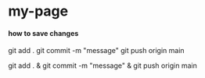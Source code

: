 # my-page

#### how to save changes
git add .
git commit -m "message"
git push origin main

git add . & git commit -m "message" & git push origin main